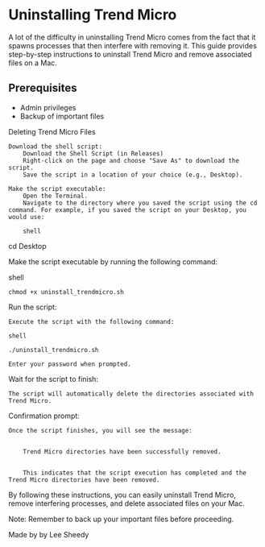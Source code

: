 # Uninstalling Trend Micro

A lot of the difficulty in uninstalling Trend Micro comes from the fact that it spawns processes that then interfere with removing it. This guide provides step-by-step instructions to uninstall Trend Micro and remove associated files on a Mac.

## Prerequisites

- Admin privileges
- Backup of important files

Deleting Trend Micro Files

    Download the shell script:
        Download the Shell Script (in Releases)
        Right-click on the page and choose "Save As" to download the script.
        Save the script in a location of your choice (e.g., Desktop).

    Make the script executable:
        Open the Terminal.
        Navigate to the directory where you saved the script using the cd command. For example, if you saved the script on your Desktop, you would use:

        shell

cd Desktop

Make the script executable by running the following command:

shell

    chmod +x uninstall_trendmicro.sh

Run the script:

    Execute the script with the following command:

    shell

    ./uninstall_trendmicro.sh

    Enter your password when prompted.

Wait for the script to finish:

    The script will automatically delete the directories associated with Trend Micro.

Confirmation prompt:

    Once the script finishes, you will see the message:


        Trend Micro directories have been successfully removed.
      

        This indicates that the script execution has completed and the Trend Micro directories have been removed.

By following these instructions, you can easily uninstall Trend Micro, remove interfering processes, and delete associated files on your Mac.

Note: Remember to back up your important files before proceeding.

Made by by Lee Sheedy

